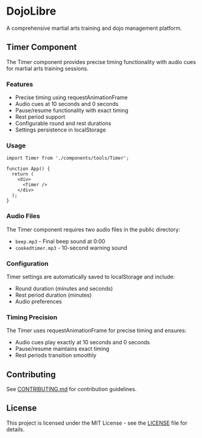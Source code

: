 # DojoLibre

A comprehensive martial arts training and dojo management platform.

## Timer Component

The Timer component provides precise timing functionality with audio cues for martial arts training sessions.

### Features

- Precise timing using requestAnimationFrame
- Audio cues at 10 seconds and 0 seconds
- Pause/resume functionality with exact timing
- Rest period support
- Configurable round and rest durations
- Settings persistence in localStorage

### Usage

```tsx
import Timer from './components/tools/Timer';

function App() {
  return (
    <div>
      <Timer />
    </div>
  );
}
```

### Audio Files

The Timer component requires two audio files in the public directory:
- `beep.mp3` - Final beep sound at 0:00
- `cookedtimer.mp3` - 10-second warning sound

### Configuration

Timer settings are automatically saved to localStorage and include:
- Round duration (minutes and seconds)
- Rest period duration (minutes)
- Audio preferences

### Timing Precision

The Timer uses requestAnimationFrame for precise timing and ensures:
- Audio cues play exactly at 10 seconds and 0 seconds
- Pause/resume maintains exact timing
- Rest periods transition smoothly

## Contributing

See [CONTRIBUTING.md](CONTRIBUTING.md) for contribution guidelines.

## License

This project is licensed under the MIT License - see the [LICENSE](LICENSE) file for details.
